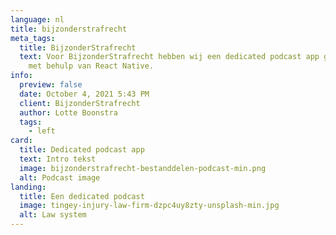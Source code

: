 ```yaml
---
language: nl
title: bijzonderstrafrecht
meta_tags:
  title: BijzonderStrafrecht
  text: Voor BijzonderStrafrecht hebben wij een dedicated podcast app gecreëerd
    met behulp van React Native.
info:
  preview: false
  date: October 4, 2021 5:43 PM
  client: BijzonderStrafrecht
  author: Lotte Boonstra
  tags:
    - left
card:
  title: Dedicated podcast app
  text: Intro tekst
  image: bijzonderstrafrecht-bestanddelen-podcast-min.png
  alt: Podcast image
landing:
  title: Een dedicated podcast
  image: tingey-injury-law-firm-dzpc4uy8zty-unsplash-min.jpg
  alt: Law system
---
```

